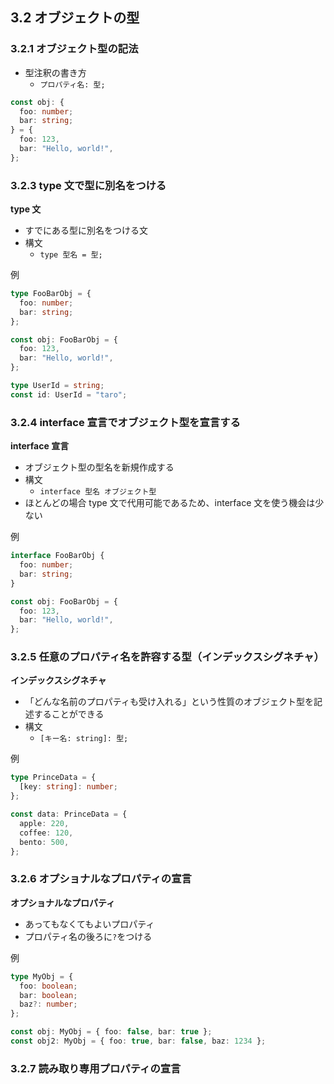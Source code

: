 ## 3.2 オブジェクトの型

### 3.2.1 オブジェクト型の記法

- 型注釈の書き方
  - `プロパティ名: 型;`

```typescript
const obj: {
  foo: number;
  bar: string;
} = {
  foo: 123,
  bar: "Hello, world!",
};
```

### 3.2.3 type 文で型に別名をつける

**type 文**

- すでにある型に別名をつける文
- 構文
  - `type 型名 = 型;`

例

```typescript
type FooBarObj = {
  foo: number;
  bar: string;
};

const obj: FooBarObj = {
  foo: 123,
  bar: "Hello, world!",
};

type UserId = string;
const id: UserId = "taro";
```

### 3.2.4 interface 宣言でオブジェクト型を宣言する

**interface 宣言**

- オブジェクト型の型名を新規作成する
- 構文
  - `interface 型名 オブジェクト型`
- ほとんどの場合 type 文で代用可能であるため、interface 文を使う機会は少ない

例

```typescript
interface FooBarObj {
  foo: number;
  bar: string;
}

const obj: FooBarObj = {
  foo: 123,
  bar: "Hello, world!",
};
```

### 3.2.5 任意のプロパティ名を許容する型（インデックスシグネチャ）

**インデックスシグネチャ**

- 「どんな名前のプロパティも受け入れる」という性質のオブジェクト型を記述することができる
- 構文
  - `[キー名: string]: 型;`

例

```typescript
type PrinceData = {
  [key: string]: number;
};

const data: PrinceData = {
  apple: 220,
  coffee: 120,
  bento: 500,
};
```

### 3.2.6 オプショナルなプロパティの宣言

**オプショナルなプロパティ**

- あってもなくてもよいプロパティ
- プロパティ名の後ろに`?`をつける

例

```typescript
type MyObj = {
  foo: boolean;
  bar: boolean;
  baz?: number;
};

const obj: MyObj = { foo: false, bar: true };
const obj2: MyObj = { foo: true, bar: false, baz: 1234 };
```

### 3.2.7 読み取り専用プロパティの宣言
